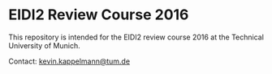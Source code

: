 # EIDI2 Review Course 2016
This repository is intended for the EIDI2 review course 2016 at the Technical University of Munich.

Contact: kevin.kappelmann@tum.de
